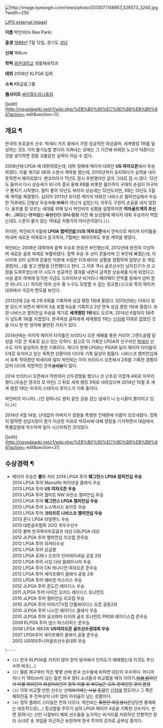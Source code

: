 ![http://image.kyeongin.com/news/photo/201307/748667_326573_3240.jpg?width=250
](http://image.kyeongin.com/news/photo/201307/748667_326573_3240.jpg)

[[JPG external
image]](http://image.kyeongin.com/news/photo/201307/748667_326573_3240.jpg)

**이름**
박인비(In Bee Park)

**출생**
[1988년](1988%EB%85%84.md) 7월 12일, 경기도 [성남](%EC%84%B1%EB%82%A8.md)

**신체**
168cm

**학력**
[광운대학교](%EA%B4%91%EC%9A%B4%EB%8C%80%ED%95%99%EA%B5%90.md) 생활체육학과

**데뷔**
2008년 KLPGA 입회

**소속**
KB금융그룹

**웹사이트**
[싸이월드미니홈피](http://minihp.cyworld.com/pims/main/pims_main.asp?tid=20459317)

[[edit](http://rigvedawiki.net/r1/wiki.php/%EB%B0%95%EC%9D%B8%EB%B9%84?action=
edit&section=1)]

## 개요 ¶

한국의 프로골프 선수. 박세리 키즈 중에서 가장 성공적인 여성골퍼. 세계랭킹 1위를 달성하는 것도 거의 불가능할 뿐더러 지켜내는 것에는 그
기간에 비례한 노고가 따른다는 것을 생각하면 정말 괴물같은 실력이 아닐 수 없다.

  

2008년에 LPGA 에 데뷔하였는데, 데뷔 첫해에 메이저 대회인 **US 여자오픈**에서 우승하였다. 이를 계기로 SK와 스폰서 계약을
했는데, 2010년까지 유지하다가 실적을 내지 못하면서 해지되었다. 팬코리아가 11년도 잠시 후원했지만 글자 그대로 잠.시.였다. 12년도
들어서 다시 상승세가 되니까 결국 올해 KB를 비롯한 휠라까지 구애의 손길이 마구마구 뻗치기 시작했다. 말이 좋아 12년도 부터지 상승세는
12년도지만, KB는 13년도 5월에 계약을 체결했다. 심지어 2013년 또다른 메이저 대회인 나비스코 챔피언십에서 우승한 직후에도 단발성
우승<del>속칭 뽀록</del>이 아닌가 싶었는지, 아무도 구원의 손길을 내지 않았다. 골프를 잘 모르는 세대를 위해 당시 박인비의 상황을
설명하자면 **여자골프계의 추신수**(...)<del>외모는 영락없는 류현진인 것이 함정</del> 이전 해 상금왕에 메이저 대회 우승까지
먹었는데도 스폰이 붙지 않는 역대급 저평가의 아이콘이었다.`[1]`

  

하지만, 박인비가 6월에 **LPGA 챕피언쉽**과**US 여자오픈**에서 연속으로 메이저 타이틀을 따내며 새로운 여제로서 등극하자,
7월에는 페라리와도 후원 계약을 맺었다.

  

박인비는 2008년 데뷔하며 깜짝 우승후 한동안 부진했는데, 2012년에 완전히 각성하며 새로운 골프 여제로 부활하였다. 깜짝 우승 후 샷이
흔들리며 긴 부진에 빠졌는데, 이 사이에 샷이 심하게 흔들린 덕분에 수많은 터프세이브 상황을 경험하며 엄청난 숏 게임 경험치(...)를 쌓고
멘탈을 단련했다고 한다. 그 이후 역시 골프선수인 남자친구가 샷 교정을 도와주었는데 이 시도가 성공적인 결과를 내면서 급격한 상승세를 타게
되었다고. 사실 골프 여제에 등극한 지금도 드라이브샷 비거리나 페어웨이 안착률 등에서 넘버 원은 아니다.`[2]` 하지만 여자 선수 중
누구도 모방할 수 없는 정교함`[3]`으로 특히 메이저 대회에서 극강의 면모를 보인다.

  

2012년에 2승 에 2위 6회를 기록하며 상금 랭킹 1위에 올랐다. 2013년에는 더욱더 광분 모드가 되면서 메이저 3승 포함 6승을
기록하고 2년 연속 상금 랭킹 1위에 올랐다. 또한 나비스코 챔피언십 우승을 계기로 **세계랭킹 1위**에도 오르며, 2014년 6월까지
58주가 넘도록 1위를 지켰었다. 한국여성 골퍼에게 세계랭킹 1위는 [신지애](%EC%8B%A0%EC%A7%80%EC%95%A0.md)
이래로 없었던 것을 다시 한 번 생각해 볼만한 가치가 있다.

  

2014년에는 마지막 메이저 타이틀인 브리티시 오픈 제패를 통한 커리어 그랜드슬램 달성을 가장 큰 목표로 삼고 있는 듯하다. 참고로 이
기록은 LPGA의 선구자인 [박세리](%EB%B0%95%EC%84%B8%EB%A6%AC.md) 선수도 아직 달성하지 못한 기록이다.
게다가 현재 LPGA는 PGA와 달리 메이저 타이틀이 5개로 유지되고 있는 독특한 상황이라 더더욱 기록 달성이 힘들다. 나비스코 챔피언십에서
유독 작아졌던 박세리와 달리 박인비는 이미 브리티시 오픈에서 2위를 기록한 경험이 있어 더더욱 희망적인 관측<del>설레발</del>이
많다.

  

2014 브리티시 오픈에서 막판까지 선두경쟁을 했으나 샷 난조로 아깝게 4위로 마무리했다.(우승은 영국의 모 마틴) 그 뒤로 세계 랭킹
3위로 내려갔으며 2014년 10월 초 세계 랭킹 1위는 미국의 스테이시 루이스가 기록 중이다.

  

박인비의 미니미(...)인 장하나도 왠지 같은 길을 걷는 냄새가 나 눈시울이 붉어지고 있다.`[4]`

  

2014년 4월 14일, 난데없이 아버지가 경찰을 폭행한 건때문에 이름이 오르내렸다. 정확히 말하면 성남지청이 뭔가 이상한 이유로 박모씨에
대해 영장을 기각하면서 대검에서 특별감찰에 착수하여 일이 시끄러워진 것이었다.

[[edit](http://rigvedawiki.net/r1/wiki.php/%EB%B0%95%EC%9D%B8%EB%B9%84?action=
edit&section=2)]

## 수상경력 ¶

  * 메이저 우승은 **볼드** 처리
2014 LPGA 투어 **웨그먼스 LPGA 참피언십 우승**  
2014 LPGA 투어 Manulife 파이낸셜 클래식 우승  
2013 LPGA 투어 **US 여자오픈 우승**  
2013 LPGA 투어 월마트 NW 아칸소 챔피언십 우승  
2013 LPGA 투어 **웨그먼스 LPGA 챔피언십 우승**  
2013 LPGA 투어 노스텍사스 슛아웃 우승  
2013 LPGA 투어 **크라프트 나비스코 챔피언십 우승**  
2013 혼다 LPGA 타일랜드 우승  
2013 대한골프협회 2012 최우수선수  
2012 볼빅 한국여자프로골프 대상 USLPGA 대상  
2012 JLPGA 투어 챔피언십 리코컵 준우승  
2012 LPGA 투어 최저타수상  
2012 LPGA 투어 상금왕  
2012 LPGA 로레나 오초아 인비테이셔널 공동 2위  
2012 LPGA 투어 사임 다비 말레이시아 우승  
2012 LPGA 투어 CN 캐나디언 여자오픈 준우승  
2012 LPGA 투어 세이프웨이 클래식 공동 2위  
2012 LPGA 투어 에비앙 마스터스 우승  
2012 JLPGA 투어 훈도킨 레이디스 우승  
2011 JLPGA 투어 다이킨 오키드 레이디스 토너먼트  
2010 JLPGA 투어 챔피언십 리코컵 우승  
2010 JLPGA 투어 미야기TV컵 던롭레이디스 오픈 공동2위  
2010 JLPGA 투어 니시진 레이디스 클래식 우승  
2010 JLPGA 투어 요코하마 타이어 골프 토너먼트 PRGR 레이디스컵 준우승  
2009 KLPGA 투어 넵스 마스터피스 준우승  
2008 LPGA 제63회 **US여자오픈 골프선수권대회 우승**  
2007 LPGA투어 세이프웨이 클래식 공동 준우승  
2002 US여자주니어골프선수권대회 우승  

`\----`

  * `[1]` 한국 KLPGA를 거치지 않아 한미 양국에서 인지도가 애매했는데 이것도 추신수와 비슷(...)
  * `[2]` 물론 체구부터 작은 몇몇 선배 한국 선수들에 비하면 대단히 우수하다. 어디까지나 키 180cm이 넘는 젊은 외국 장타 소녀들과 비교했을 때의 이야기.<del>[미셸 위](%EB%AF%B8%EC%85%B8%20%EC%9C%84.md)라던가 미셸 위라던가 위성미라던가</del> <del>정작 미셸 위 부모님은 모두 한국인인 것이 함정</del>
  * `[3]` 이와 비교할 만한 선수는 선배<del>라기에는 사실 동갑</del>인 [신지애](%EC%8B%A0%EC%A7%80%EC%95%A0.md) 정도이나 그 쪽은 해외진출 후 잔부상이 너무 많아 아쉬움이 남는 상황이다.
  * `[4]` 정작 플레이 스타일은 전혀 다르다. 박인비는 <del>류현진 여동생다운</del>당당한 풍채와는 대조적으로(...) 정교함을 주무기 삼아 LPGA 메이저 4승을 기록한 선수이다. 반면 장하나는 신인 시절부터 해외 선수들을 능가하는 비거리를 자랑하던 전형적인 장타 소녀로 숏 게임을 차근차근 보완하며 한국 투어의 강자로 급부상 중이다.

